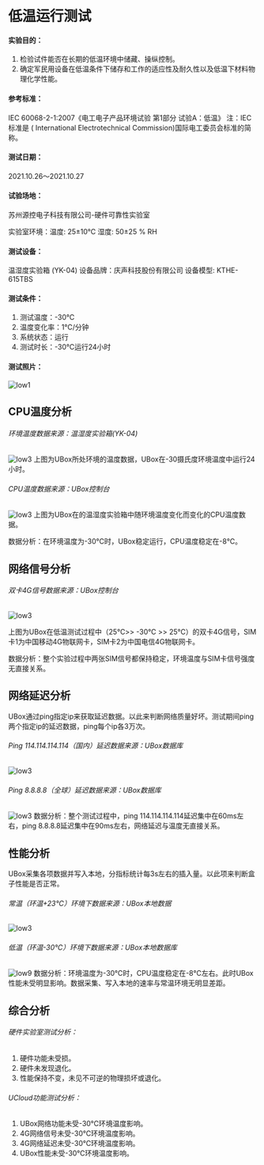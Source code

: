 # 低温运行测试

#### 实验目的：

1. 检验试件能否在长期的低温环境中储藏、操纵控制。
2. 确定军民用设备在低温条件下储存和工作的适应性及耐久性以及低温下材料物理化学性能。

#### 参考标准：
IEC 60068-2-1:2007《电工电子产品环境试验 第1部分 试验A：低温》
注：IEC标准是 ( International Electrotechnical Commission)国际电工委员会标准的简称。

#### 测试日期：
2021.10.26～2021.10.27

#### 试验场地：
苏州源控电子科技有限公司-硬件可靠性实验室

实验室环境：温度: 25±10℃   湿度: 50±25 % RH

#### 测试设备：
温湿度实验箱 (YK-04)  设备品牌：庆声科技股份有限公司   设备模型: KTHE-615TBS 

#### 测试条件：

1. 测试温度：-30℃
2. 温度变化率：1℃/分钟 
3. 系统状态：运行 
4. 测试时长：-30℃运行24小时 

#### 测试照片：
![low1](../images/low1.png)
## CPU温度分析

###### 环境温度数据来源：温湿度实验箱(YK-04)
![low3](../images/low3.png) 
上图为UBox所处环境的温度数据，UBox在-30摄氏度环境温度中运行24小时。

###### CPU温度数据来源：UBox控制台
![low3](../images/low4.png) 
上图为UBox在的温湿度实验箱中随环境温度变化而变化的CPU温度数据。

数据分析：在环境温度为-30℃时，UBox稳定运行，CPU温度稳定在-8℃。
## 网络信号分析

###### 双卡4G信号数据来源：UBox控制台
![low3](../images/low5.png) 

上图为UBox在低温测试过程中（25℃>> -30℃ >> 25℃）的双卡4G信号，SIM卡1为中国移动4G物联网卡，SIM卡2为中国电信4G物联网卡。

数据分析：整个实验过程中两张SIM信号都保持稳定，环境温度与SIM卡信号强度无直接关系。
## 网络延迟分析
UBox通过ping指定ip来获取延迟数据。以此来判断网络质量好坏。测试期间ping两个指定ip的延迟数据，ping每个ip各3万次。

###### Ping 114.114.114.114（国内）延迟数据来源：UBox数据库
![low3](../images/low6.png) 
###### Ping 8.8.8.8（全球）延迟数据来源：UBox数据库
![low3](../images/low7.png) 
数据分析：整个测试过程中，ping 114.114.114.114延迟集中在60ms左右，ping 8.8.8.8延迟集中在90ms左右，网络延迟与温度无直接关系。

## 性能分析
UBox采集各项数据并写入本地，分指标统计每3s左右的插入量。以此项来判断盒子性能是否正常。
###### 常温（环温+23℃）环境下数据来源：UBox本地数据
![low3](../images/low8.png) 
###### 低温（环温-30℃）环境下数据来源：UBox本地数据库
![low9](../images/low9.png) 
数据分析：环境温度为-30℃时，CPU温度稳定在-8℃左右。此时UBox性能未受明显影响。数据采集、写入本地的速率与常温环境无明显差距。 

## 综合分析

###### 硬件实验室测试分析：

 1. 硬件功能未受损。
 2. 硬件未发现退化。
 3. 性能保持不变，未见不可逆的物理损坏或退化。

###### UCloud功能测试分析：

 1. UBox网络功能未受-30℃环境温度影响。
 2. 4G网络信号未受-30℃环境温度影响。
 3. 4G网络延迟未受-30℃环境温度影响。
 4. UBox性能未受-30℃环境温度影响。

